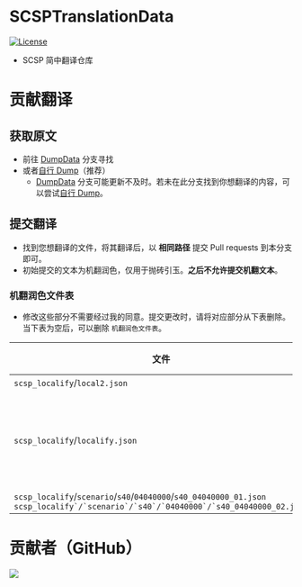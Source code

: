 # SCSPTranslationData

[![License](https://mirrors.creativecommons.org/presskit/buttons/88x31/svg/by-nc-sa.svg)](https://creativecommons.org/licenses/by-nc-sa/4.0/deed.zh)



- SCSP 简中翻译仓库



# 贡献翻译

## 获取原文

- 前往 [DumpData](https://github.com/chinosk6/SCSPTranslationData/tree/DumpData) 分支寻找
- 或者[自行 Dump](https://github.com/chinosk6/scsp-localify#%E8%87%AA%E8%A1%8C-dump-%E5%8E%9F%E6%96%87)（推荐）
  - [DumpData](https://github.com/chinosk6/SCSPTranslationData/tree/DumpData) 分支可能更新不及时。若未在此分支找到你想翻译的内容，可以尝试[自行 Dump](https://github.com/chinosk6/scsp-localify#%E8%87%AA%E8%A1%8C-dump-%E5%8E%9F%E6%96%87)。



## 提交翻译

- 找到您想翻译的文件，将其翻译后，以 **相同路径** 提交 Pull requests 到本分支即可。
- 初始提交的文本为机翻润色，仅用于抛砖引玉。**之后不允许提交机翻文本**。



### 机翻润色文件表

- 修改这些部分不需要经过我的同意。提交更改时，请将对应部分从下表删除。当下表为空后，可以删除 `机翻润色文件表`。

| 文件                                                         | 内容                                                         | 备注           |
| ------------------------------------------------------------ | ------------------------------------------------------------ | -------------- |
| `scsp_localify`/`local2.json`                                | 全部                                                         | -              |
| `scsp_localify`/`localify.json`                              | `mlMaintenance_TextFormatTile`<br>`mlMenu_Button`<br>`mlMenu_Header` | 其它部分未翻译 |
| `scsp_localify`/`scenario`/`s40`/`04040000`/`s40_04040000_01.json`<br>``scsp_localify`/`scenario`/`s40`/`04040000`/`s40_04040000_02.json`` | 全部                                                         | -              |





# 贡献者（GitHub）
<a href="https://github.com/MinamiChiwa/Trainers-Legend-G-TRANS/graphs/contributors">
  <img src="https://contrib.rocks/image?repo=chinosk6/SCSPTranslationData" />
</a>
